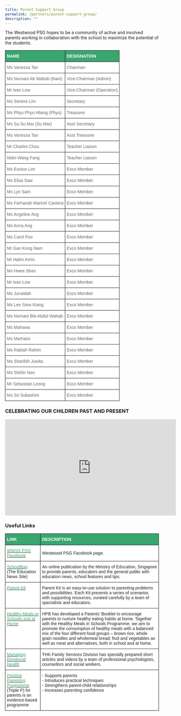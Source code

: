 ```yaml
---
title: Parent Support Group
permalink: /partners/parent-support-group/
description: ""
---
```

The Westwood PSG hopes to be a community of active and involved parents working in collaboration with the school to maximize the potential of the students.

<style type="text/css">
.tg  {border-collapse:collapse;border-spacing:0;}
.tg td{border-color:black;border-style:solid;border-width:1px;font-family:Arial, sans-serif;font-size:14px;
  overflow:hidden;padding:10px 5px;word-break:normal;}
.tg th{border-color:black;border-style:solid;border-width:1px;font-family:Arial, sans-serif;font-size:14px;
  font-weight:normal;overflow:hidden;padding:10px 5px;word-break:normal;}
.tg .tg-0y1c{background-color:#3AA66F;color:#FFF;font-weight:bold;text-align:left;vertical-align:top}
.tg .tg-zqva{background-color:#FFF;color:#666;text-align:left;vertical-align:top}
</style>
<table class="tg">
<thead>
  <tr>
    <th class="tg-0y1c">NAME </th>
    <th class="tg-0y1c">DESIGNATION</th>
  </tr>
</thead>
<tbody>
  <tr>
    <td class="tg-zqva">Ms Vanessa Tan<br></td>
    <td class="tg-zqva">Chairman</td>
  </tr>
  <tr>
    <td class="tg-zqva">Ms Nornani Ab Wahab (Nani)</td>
    <td class="tg-zqva">Vice-Chairman (Admin) </td>
  </tr>
  <tr>
    <td class="tg-zqva">Mr Ivan Low <br></td>
    <td class="tg-zqva">Vice-Chairman (Operation)</td>
  </tr>
  <tr>
    <td class="tg-zqva"> Ms Serene Lim</td>
    <td class="tg-zqva">Secretary </td>
  </tr>
  <tr>
    <td class="tg-zqva">Ms Phyu Phyu Hlaing (Phyu) <br></td>
    <td class="tg-zqva">Treasurer </td>
  </tr>
  <tr>
    <td class="tg-zqva">Ms Su Su Mar (Su Mar)</td>
    <td class="tg-zqva">Asst Secretary </td>
  </tr>
  <tr>
    <td class="tg-zqva">Ms Vanessa Tan</td>
    <td class="tg-zqva">Asst Treasurer </td>
  </tr>
  <tr>
    <td class="tg-zqva">Mr Charles Chou <br></td>
    <td class="tg-zqva">Teacher Liaison</td>
  </tr>
  <tr>
    <td class="tg-zqva">Mdm Wang Fang<br></td>
    <td class="tg-zqva">Teacher Liaison<br></td>
  </tr>
  <tr>
    <td class="tg-zqva">Ms Eunice Lim</td>
    <td class="tg-zqva">Exco Member<br></td>
  </tr>
 <tr>
    <td class="tg-zqva">Ms Elisa Saw </td>
    <td class="tg-zqva">Exco Member<br></td>
  </tr>
<tr>
    <td class="tg-zqva">Ms Lyn Sam</td>
    <td class="tg-zqva">Exco Member<br></td>
  </tr>
<tr>
    <td class="tg-zqva">Ms Farhanah Maricel Cantera </td>
    <td class="tg-zqva">Exco Member<br></td>
  </tr>
 <tr>
    <td class="tg-zqva">Ms Angeline Ang</td>
    <td class="tg-zqva">Exco Member<br></td>
  </tr>
  <tr>
    <td class="tg-zqva">Ms Anna Ang<br></td>
    <td class="tg-zqva"> Exco Member</td>
  </tr>
  <tr>
    <td class="tg-zqva"> Ms Carol Foo</td>
    <td class="tg-zqva"> Exco Member</td>
  </tr>
  <tr>
    <td class="tg-zqva">Mr Gan Kong Nam<br></td>
    <td class="tg-zqva"> Exco Member</td>
  </tr>
  <tr>
    <td class="tg-zqva">Mr Halim Amin<br></td>
    <td class="tg-zqva"> Exco Member</td>
  </tr>
  <tr>
    <td class="tg-zqva"> Ms Hwee Shan</td>
    <td class="tg-zqva">Exco Member </td>
  </tr>
  <tr>
    <td class="tg-zqva"> Mr Ivan Low</td>
    <td class="tg-zqva">Exco Member </td>
  </tr>
  <tr>
    <td class="tg-zqva">Ms Junaidah</td>
    <td class="tg-zqva"> Exco Member</td>
  </tr>
  <tr>
    <td class="tg-zqva"> Ms Lee Siew Kiang</td>
    <td class="tg-zqva">Exco Member<br></td>
  </tr>
  <tr>
    <td class="tg-zqva"> Ms Nornani Bte Abdul Wahab</td>
    <td class="tg-zqva"> Exco Member</td>
  </tr>
  <tr>
    <td class="tg-zqva">Ms Mahawa</td>
    <td class="tg-zqva">Exco Member<br></td>
  </tr>
  <tr>
    <td class="tg-zqva">Ms Marhaini</td>
    <td class="tg-zqva">Exco Member</td>
  </tr>
  <tr>
    <td class="tg-zqva">Ms Rabiah Rahim</td>
    <td class="tg-zqva">Exco Member</td>
  </tr>
  <tr>
    <td class="tg-zqva">Ms Sharifah Juwita</td>
    <td class="tg-zqva">Exco Member</td>
  </tr>
  <tr>
    <td class="tg-zqva">Ms Shirlin Neo</td>
    <td class="tg-zqva">Exco Member</td>
  </tr>
  <tr>
    <td class="tg-zqva">Mr Sebastian Leong</td>
    <td class="tg-zqva">Exco Member</td>
  </tr>
  <tr>
    <td class="tg-zqva"> Ms Sri Subashini</td>
    <td class="tg-zqva">Exco Member </td>
  </tr>
</tbody>
</table>


### CELEBRATING OUR CHILDREN PAST AND PRESENT

<iframe width="560" height="315" src="https://www.youtube.com/embed/YJ5lYACcor4" title="YouTube video player" frameborder="0" allow="accelerometer; autoplay; clipboard-write; encrypted-media; gyroscope; picture-in-picture" allowfullscreen=""></iframe>

### Useful Links

<style type="text/css">
.tg  {border-collapse:collapse;border-spacing:0;}
.tg td{border-color:black;border-style:solid;border-width:1px;font-family:Arial, sans-serif;font-size:14px;
  overflow:hidden;padding:10px 5px;word-break:normal;}
.tg th{border-color:black;border-style:solid;border-width:1px;font-family:Arial, sans-serif;font-size:14px;
  font-weight:normal;overflow:hidden;padding:10px 5px;word-break:normal;}
.tg .tg-0y1c{background-color:#3AA66F;color:#FFF;font-weight:bold;text-align:left;vertical-align:top}
.tg .tg-av5t{background-color:#FFF;color:#3AA66F;text-align:left;vertical-align:top}
.tg .tg-1ppo{background-color:#FFF;color:#222;text-align:left;vertical-align:middle}
.tg .tg-tsok{background-color:#FFF;color:#222;text-align:left;vertical-align:top}
</style>
<table class="tg">
<thead>
  <tr>
    <th class="tg-0y1c">LINK</th>
    <th class="tg-0y1c">DESCRIPTION</th>
  </tr>
</thead>
<tbody>
  <tr>
    <td class="tg-av5t"><a href="http://www.facebook.com/#!/profile.php?id=100003622702926"><span style="text-decoration:none;color:#3AA66F">WWSS PSG Facebook</span></a><span style="color:#222;background-color:#FFF"> </span></td>
    <td class="tg-1ppo"><span style="color:#222;background-color:#FFF">Westwood PSG Facebook page.</span></td>
  </tr>
  <tr>
    <td class="tg-av5t"><a href="https://www.schoolbag.sg/"><span style="text-decoration:none;color:#3AA66F">SchoolBag</span></a><br><span style="color:#222;background-color:#FFF">(The Education News Site)</span></td>
    <td class="tg-1ppo"><span style="color:#222;background-color:#FFF">An online publication by the Ministry of Education, Singapore to provide parents, educators and the general public with education news, school features and tips.</span></td>
  </tr>
  <tr>
    <td class="tg-av5t"><a href="https://www.moe.gov.sg/parentkit"><span style="text-decoration:none;color:#3AA66F">Parent Kit</span></a></td>
    <td class="tg-1ppo"><span style="color:#222;background-color:#FFF">Parent Kit is an easy-to-use solution to parenting problems and possibilities. Each Kit presents a series of scenarios with supporting resources, curated carefully by a team of specialists and educators.</span></td>
  </tr>
  <tr>
    <td class="tg-av5t"><a href="https://westwoodsec.moe.edu.sg/qql/slot/u558/PSG/HPB%20Parents%20Booklet.pdf"><span style="text-decoration:none;color:#3AA66F">Healthy Meals in Schools and at Home</span></a></td>
    <td class="tg-1ppo"><span style="color:#222;background-color:#FFF">HPB has developed a Parents’ Booklet to encourage parents to nurture healthy eating habits at home. Together with the Healthy Meals in Schools Programme, we aim to promote the consumption of healthy meals with a balanced mix of the four different food groups – brown rice, whole grain noodles and wholemeal bread; fruit and vegetables as well as meat and alternatives, both in school and at home.</span>  </td>
  </tr>
  <tr>
    <td class="tg-av5t"><a href="http://westwoodsec.moe.edu.sg/qql/slot/u558/PSG/Managing%20Emotional%20Health%20Book.pdf"><span style="text-decoration:none;color:#3AA66F">Managing Emotional Health</span></a><span style="color:#222;background-color:#FFF"> </span></td>
    <td class="tg-1ppo"><span style="color:#222;background-color:#FFF">THK Family Services Division has specially prepared short articles and videos by a team of professional psychologists, counsellors and social workers.</span></td>
  </tr>
  <tr>
    <td class="tg-av5t"><a href="http://westwoodsec.moe.edu.sg/qql/slot/u558/PSG/THK%20PSP_Referral_Enquiry_2021updated%203%20Mar%202021.pdf"><span style="text-decoration:none;color:#3AA66F">Positive Parenting Programme</span></a><br><span style="color:#222;background-color:#FFF">(Triple P) for parents is an evidence-based programme</span></td>
    <td class="tg-tsok">- Supports parents<br>- Introduces practical techniques<br>- Strengthens parent-child relationships<br>- Increases parenting confidence</td>
  </tr>
</tbody>
</table>